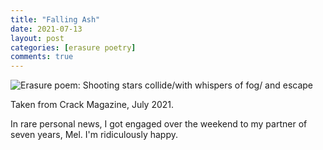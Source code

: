 ```yaml
---
title: "Falling Ash"
date: 2021-07-13
layout: post
categories: [erasure poetry]
comments: true
---
```


<img src="https://www.davidralphlewis.co.uk/assets/images/articles/2021/meteors.jpeg" alt="Erasure poem: Shooting stars collide/with whispers of fog/ and escape" title="More shiny markers, really determined to get my moneys worth." class="responsive"><br>

Taken from Crack Magazine, July 2021.

In rare personal news, I got engaged over the weekend to my partner of seven years, Mel. I'm ridiculously happy.
